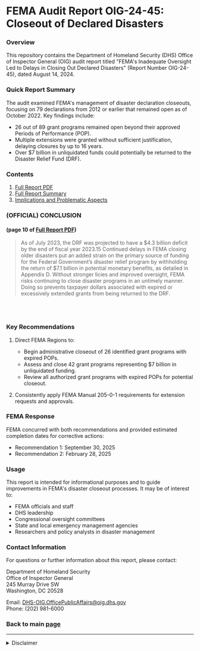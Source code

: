 # FEMA Audit Report OIG-24-45: Closeout of Declared Disasters

### Overview

This repository contains the Department of Homeland Security (DHS) Office of Inspector General (OIG) audit report titled "FEMA's Inadequate Oversight Led to Delays in Closing Out Declared Disasters" (Report Number OIG-24-45), dated August 14, 2024.

### Quick Report Summary

The audit examined FEMA's management of disaster declaration closeouts, focusing on 79 declarations from 2012 or earlier that remained open as of October 2022. Key findings include:

- 26 out of 89 grant programs remained open beyond their approved Periods of Performance (POP).
- Multiple extensions were granted without sufficient justification, delaying closures by up to 16 years.
- Over $7 billion in unliquidated funds could potentially be returned to the Disaster Relief Fund (DRF).

### Contents

1. [Full Report PDF](./Office_Of_Inspector_General_FEMA_Inadequacy_OIG-24-45-Aug24.pdf)
2. [Full Report Summary](./OIG_Report_summary.md)
3. [Implications and Problematic Aspects](./Problematic_Assessment.md)


### (OFFICIAL) CONCLUSION
#### (page 10 of [Full Report PDF](Office_Of_Inspector_General_FEMA_Inadequacy_OIG-24-45-Aug24.pdf))


> As of July 2023, the DRF was projected to have a $4.3 billion deficit by the end of fiscal year
> 2023.15 Continued delays in FEMA closing older disasters put an added strain on the primary
> source of funding for the Federal Government’s disaster relief program by withholding the return
> of $7.1 billion in potential monetary benefits, as detailed in Appendix D. Without stronger
> licies and improved oversight, FEMA risks continuing to close disaster programs in an untimely
> manner. Doing so prevents taxpayer dollars associated with expired or excessively extended
> grants from being returned to the DRF.


</br>
</br>


### Key Recommendations

1. Direct FEMA Regions to:
   - Begin administrative closeout of 26 identified grant programs with expired POPs.
   - Assess and close 42 grant programs representing $7 billion in unliquidated funding.
   - Review all authorized grant programs with expired POPs for potential closeout.

2. Consistently apply FEMA Manual 205-0-1 requirements for extension requests and approvals.

### FEMA Response

FEMA concurred with both recommendations and provided estimated completion dates for corrective actions:
- Recommendation 1: September 30, 2025
- Recommendation 2: February 28, 2025

### Usage

This report is intended for informational purposes and to guide improvements in FEMA's disaster closeout processes. It may be of interest to:

- FEMA officials and staff
- DHS leadership
- Congressional oversight committees
- State and local emergency management agencies
- Researchers and policy analysts in disaster management

### Contact Information

For questions or further information about this report, please contact:

Department of Homeland Security  
Office of Inspector General  
245 Murray Drive SW  
Washington, DC 20528  

Email: DHS-OIG.OfficePublicAffairs@oig.dhs.gov  
Phone: (202) 981-6000


### Back to main [page](../README.md)

---

<details>
<summary>Disclaimer</summary>

This README file is for informational and educational purposes only. For the most accurate and up-to-date information, please refer to the full [report](https://www.oversight.gov/report/DHS/FEMA%E2%80%99s-Inadequate-Oversight-Led-Delays-Closing-Out-Declared-Disasters) and [official](https://www.oig.dhs.gov/) DHS OIG communications.

</details>